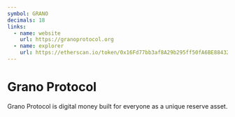 ```yaml
---
symbol: GRANO
decimals: 18
links:
  - name: website
    url: https://granoprotocol.org
  - name: explorer
    url: https://etherscan.io/token/0x16Fd77bb3af8A29b295ff50fA6BE88432dE0B35b
---
```


# Grano Protocol

Grano Protocol is digital money built for everyone as a unique reserve asset.
